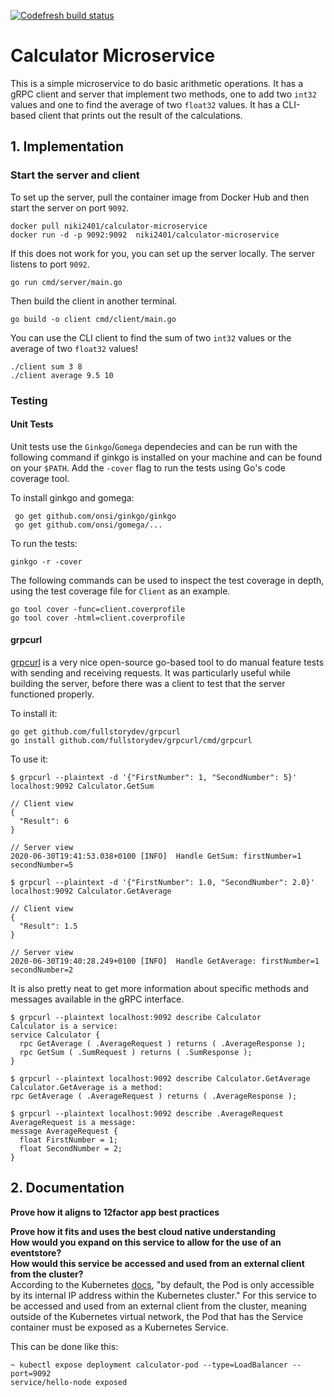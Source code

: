 [![Codefresh build status](https://g.codefresh.io/api/badges/pipeline/zabon/calculator-microservice?key=eyJhbGciOiJIUzI1NiJ9.NWVmYjk4MGM5Zjg4MTkzOTRjZTkzM2Q0.qIGEzYTOB3eZyFH-SLjUYJJzjue2FGMHoGEnJ9h11mw&type=cf-1)](https%3A%2F%2Fg.codefresh.io%2Fpipelines%2Fcalculator-microservice%2Fbuilds%3Ffilter%3Dtrigger%3Abuild~Build%3Bpipeline%3A5efb9893e8d6bb7c8b1aa55c~calculator-microservice)

# Calculator Microservice

This is a simple microservice to do basic arithmetic operations. It has a gRPC client and server that implement two methods, one to add two `int32` values and one to find the average of two `float32` values. It has a CLI-based client that prints out the result of the calculations.

## 1. Implementation

### Start the server and client

To set up the server, pull the container image from Docker Hub and then start the server on port `9092`.

```
docker pull niki2401/calculator-microservice
docker run -d -p 9092:9092  niki2401/calculator-microservice
```

If this does not work for you, you can set up the server locally. The server listens to port `9092`.

```
go run cmd/server/main.go
```

Then build the client in another terminal.

```
go build -o client cmd/client/main.go
```

You can use the CLI client to find the sum of two `int32` values or the average of two `float32` values!

```
./client sum 3 8
./client average 9.5 10
```

### Testing

#### Unit Tests

Unit tests use the `Ginkgo`/`Gomega` dependecies and can be run with the following command if ginkgo is installed on your machine and can be found on your `$PATH`. Add the `-cover` flag to run the tests using Go's code coverage tool.

To install ginkgo and gomega:

```
 go get github.com/onsi/ginkgo/ginkgo
 go get github.com/onsi/gomega/...
```

To run the tests:

```
ginkgo -r -cover
```

The following commands can be used to inspect the test coverage in depth, using the test coverage file for `Client` as an example.

```
go tool cover -func=client.coverprofile
go tool cover -html=client.coverprofile
```

#### grpcurl

[grpcurl](https://github.com/fullstorydev/grpcurl) is a very nice open-source go-based tool to do manual feature tests with sending and receiving requests. It was particularly useful while building the server, before there was a client to test that the server functioned properly.

To install it:

```
go get github.com/fullstorydev/grpcurl
go install github.com/fullstorydev/grpcurl/cmd/grpcurl
```

To use it:

```
$ grpcurl --plaintext -d '{"FirstNumber": 1, "SecondNumber": 5}' localhost:9092 Calculator.GetSum

// Client view
{
  "Result": 6
}

// Server view
2020-06-30T19:41:53.038+0100 [INFO]  Handle GetSum: firstNumber=1 secondNumber=5
```

```
$ grpcurl --plaintext -d '{"FirstNumber": 1.0, "SecondNumber": 2.0}' localhost:9092 Calculator.GetAverage

// Client view
{
  "Result": 1.5
}

// Server view
2020-06-30T19:40:28.249+0100 [INFO]  Handle GetAverage: firstNumber=1 secondNumber=2
```

It is also pretty neat to get more information about specific methods and messages available in the gRPC interface.

```
$ grpcurl --plaintext localhost:9092 describe Calculator
Calculator is a service:
service Calculator {
  rpc GetAverage ( .AverageRequest ) returns ( .AverageResponse );
  rpc GetSum ( .SumRequest ) returns ( .SumResponse );
}
```

```
$ grpcurl --plaintext localhost:9092 describe Calculator.GetAverage
Calculator.GetAverage is a method:
rpc GetAverage ( .AverageRequest ) returns ( .AverageResponse );
```

```
$ grpcurl --plaintext localhost:9092 describe .AverageRequest
AverageRequest is a message:
message AverageRequest {
  float FirstNumber = 1;
  float SecondNumber = 2;
}
```

## 2. Documentation

**Prove how it aligns to 12factor app best practices**</br>

**Prove how it fits and uses the best cloud native understanding**</br>
**How would you expand on this service to allow for the use of an eventstore?**</br>
**How would this service be accessed and used from an external client from the cluster?** </br>
   According to the Kubernetes [docs](https://kubernetes.io/docs/tutorials/hello-minikube/#create-a-service), "by default, the Pod is only accessible by its internal IP address within the Kubernetes cluster." For this service to be accessed and used from an external client from the cluster, meaning outside of the Kubernetes virtual network, the Pod that has the Service container must be exposed as a Kubernetes Service.

   This can be done like this:

   ```
   ~ kubectl expose deployment calculator-pod --type=LoadBalancer --port=9092
   service/hello-node exposed
   ```
